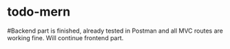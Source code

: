# todo-mern

#Backend part is finished, already tested in Postman  and all MVC routes are working fine. Will continue frontend part.
